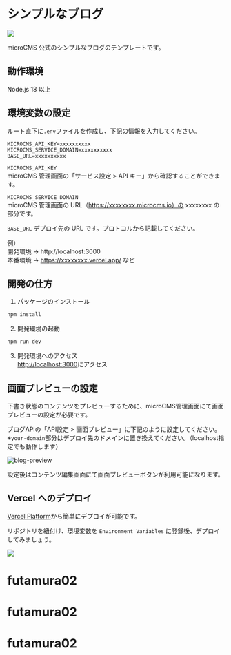 # シンプルなブログ

![](public/img-cover.png)

microCMS 公式のシンプルなブログのテンプレートです。

## 動作環境

Node.js 18 以上

## 環境変数の設定

ルート直下に`.env`ファイルを作成し、下記の情報を入力してください。

```
MICROCMS_API_KEY=xxxxxxxxxx
MICROCMS_SERVICE_DOMAIN=xxxxxxxxxx
BASE_URL=xxxxxxxxxx
```

`MICROCMS_API_KEY`  
microCMS 管理画面の「サービス設定 > API キー」から確認することができます。

`MICROCMS_SERVICE_DOMAIN`  
microCMS 管理画面の URL（https://xxxxxxxx.microcms.io）の xxxxxxxx の部分です。

`BASE_URL`
デプロイ先の URL です。プロトコルから記載してください。

例）  
開発環境 → http://localhost:3000  
本番環境 → https://xxxxxxxx.vercel.app/ など

## 開発の仕方

1. パッケージのインストール

```bash
npm install
```

2. 開発環境の起動

```bash
npm run dev
```

3. 開発環境へのアクセス  
   [http://localhost:3000](http://localhost:3000)にアクセス

## 画面プレビューの設定

下書き状態のコンテンツをプレビューするために、microCMS管理画面にて画面プレビューの設定が必要です。

ブログAPIの「API設定 > 画面プレビュー」に下記のように設定してください。  
※`your-domain`部分はデプロイ先のドメインに置き換えてください。（localhost指定でも動作します）

![blog-preview](https://github.com/microcmsio/nextjs-simple-blog-template/assets/4659294/5045ac9e-3699-47b4-8927-4187114d75bd)

設定後はコンテンツ編集画面にて画面プレビューボタンが利用可能になります。

## Vercel へのデプロイ

[Vercel Platform](https://vercel.com/new?utm_medium=default-template&filter=next.js&utm_source=create-next-app&utm_campaign=create-next-app-readme)から簡単にデプロイが可能です。

リポジトリを紐付け、環境変数を `Environment Variables` に登録後、デプロイしてみましょう。

![](public/img-vercel-settings.png)
# futamura02
# futamura02
# futamura02

